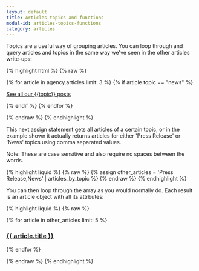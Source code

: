 ```yaml
---
layout: default
title: Articles topics and functions
modal-id: articles-topics-functions
category: articles
---
```

Topics are a useful way of grouping articles. You can loop through and query articles and topics in the same way we've seen in the other articles write-ups:

{% highlight html %}
{% raw %}

{% for article in agency.articles limit: 3 %}
 {% if article.topic == "news" %}
  <div class="promo-panel">
   <p>
    <a href="/articles/topic-{{topic}}">See all our {{topic}} posts</a>
   </p>
  </div>
 {% endif %}
{% endfor %}

{% endraw %}
{% endhighlight %}

This next assign statement gets all articles of a certain topic, or in the example shown it actually returns articles for either 'Press Release' or 'News' topics using comma separated values.

Note: These are case sensitive and also require no spaces between the words.

{% highlight liquid %}
{% raw %}
  {% assign other_articles = 'Press Release,News' | articles_by_topic %}
{% endraw %}
{% endhighlight %}

You can then loop through the array as you would normally do. Each result is an article object with all its attrbutes:

{% highlight liquid %}
{% raw %}

{% for article in other_articles limit: 5 %}
 <div class="promo-panel grey similar-article">
   <a href="/articles/{{ article.slug }}"><h3>{{ article.title }}</h3></a>
 </div>
{% endfor %}

{% endraw %}
{% endhighlight %}
